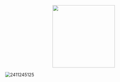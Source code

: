 <center><img src="https://user-images.githubusercontent.com/77485397/233378018-c335870c-86e3-40cb-8701-7b5ff8cbd8df.jpg" width="200"/></center>

![2411245125](https://user-images.githubusercontent.com/77485397/233380432-6abed228-e2d8-41b9-9bf6-c3b5d49114ee.png)
